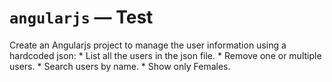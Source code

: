 # `angularjs` — Test

  Create an Angularjs project to manage the user information using a hardcoded json:
    * List all the users in the json file.
    * Remove one or multiple users.
    * Search users by name.
    * Show only Females.